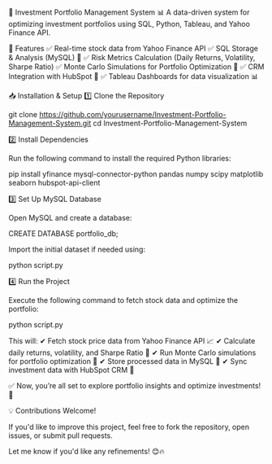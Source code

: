 🚀 Investment Portfolio Management System
📊 A data-driven system for optimizing investment portfolios using SQL, Python, Tableau, and Yahoo Finance API.

📌 Features
✅ Real-time stock data from Yahoo Finance API
✅ SQL Storage & Analysis (MySQL) 💾
✅ Risk Metrics Calculation (Daily Returns, Volatility, Sharpe Ratio)
✅ Monte Carlo Simulations for Portfolio Optimization 🎯
✅ CRM Integration with HubSpot 🤖
✅ Tableau Dashboards for data visualization 📊

📥 Installation & Setup
1️⃣ Clone the Repository

git clone https://github.com/yourusername/Investment-Portfolio-Management-System.git
cd Investment-Portfolio-Management-System

2️⃣ Install Dependencies

Run the following command to install the required Python libraries:

pip install yfinance mysql-connector-python pandas numpy scipy matplotlib seaborn hubspot-api-client

3️⃣ Set Up MySQL Database

Open MySQL and create a database:

CREATE DATABASE portfolio_db;

Import the initial dataset if needed using:

python script.py

4️⃣ Run the Project

Execute the following command to fetch stock data and optimize the portfolio:

python script.py

This will:
✔ Fetch stock price data from Yahoo Finance API 📈
✔ Calculate daily returns, volatility, and Sharpe Ratio 🏦
✔ Run Monte Carlo simulations for portfolio optimization 🎯
✔ Store processed data in MySQL 💾
✔ Sync investment data with HubSpot CRM 🤖

✅ Now, you’re all set to explore portfolio insights and optimize investments! 🚀

💡 Contributions Welcome!

If you'd like to improve this project, feel free to fork the repository, open issues, or submit pull requests.

Let me know if you'd like any refinements! 😊🔥
